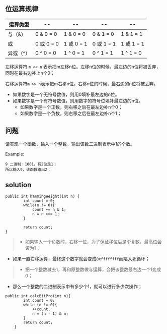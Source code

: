 
## 位运算规律

运算类型|--|--|--|--|
--|--|--|--|--|
与（&）|0 & 0 = 0|1 & 0 = 0| 0 & 1 = 0|1 & 1 = 1|
或|0 或 0 = 0|1 或 0 = 1|0 或 1 = 1|1 或 1 = 1|
异或（^）|0 ^ 0 = 0|1 ^ 0 = 1|0 ^ 1 = 1|1 ^ 1 = 0|


左移运算符 `m << n` 表示把m左移n位。左移n位的时候，最左边的n位将被丢弃，同时在最右边补上n个0；

右移运算符`m >> n`表示把m右移n位。右移n位的时候，最右边的n位将被丢弃。
  + 如果数字是一个无符号数值，则用0填补最左边的n位。
  + 如果数字是一个有符号数值，则用数字的符号位填补最左边的n位。
    + 如果数字是一个正数，则右移之后在最左边补n个0；
    + 如果数字是一个负数，则右移之后在最左边补n个1；

## 问题

请实现一个函数，输入一个整数，输出该数二进制表示中1的个数。

Example:

```
9 二进制：1001，有2位是1；
所以输入9，该函数输出2；
```

## solution

```
public int hammingWeight(int n) {
        int count = 0;
        while(n != 0){
            count += n & 1;
            n = n >>> 1;
        }
        
        return count;
}
```

>+ 如果输入一个负数时，右移一位，为了保证移位后是个复数，最高位会设为1；
+ 如果一直右移运算，最终这个数字就会变成`0xffffffff`而陷入死循环；


>+ 把一个整数减去1，再和原整数做与运算，会把该整数最右边一个1变成0；
+ 那么一个整数的二进制表示中有多少个1，就可以进行多少次操作；

```
public int calcBitPro(int n){
        int count = 0;
        while (n != 0){
            ++count;
            n = (n - 1) & n;
        }
        return count;
    }
```